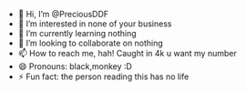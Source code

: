 - 👋 Hi, I’m @PreciousDDF
- 👀 I’m interested in none of your business
- 🌱 I’m currently learning nothing
- 💞️ I’m looking to collaborate on nothing
- 📫 How to reach me, hah! Caught in 4k u want my number
- 😄 Pronouns: black,monkey :D
- ⚡ Fun fact: the person reading this has no life

<!---
PreciousDDF/PreciousDDF is a ✨ special ✨ repository because its `README.md` (this file) appears on your GitHub profile.
You can click the Preview link to take a look at your changes.
--->
